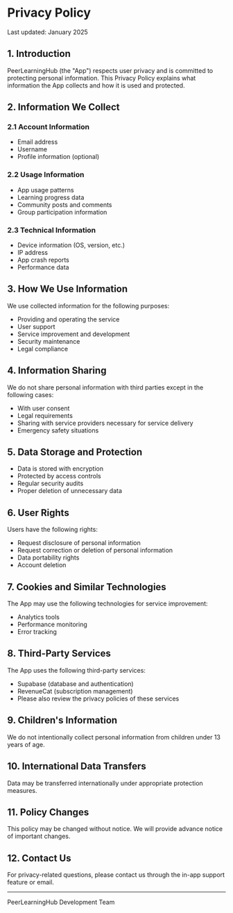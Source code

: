 # Privacy Policy

Last updated: January 2025

## 1. Introduction

PeerLearningHub (the "App") respects user privacy and is committed to protecting personal information. This Privacy Policy explains what information the App collects and how it is used and protected.

## 2. Information We Collect

### 2.1 Account Information
- Email address
- Username
- Profile information (optional)

### 2.2 Usage Information
- App usage patterns
- Learning progress data
- Community posts and comments
- Group participation information

### 2.3 Technical Information
- Device information (OS, version, etc.)
- IP address
- App crash reports
- Performance data

## 3. How We Use Information

We use collected information for the following purposes:

- Providing and operating the service
- User support
- Service improvement and development
- Security maintenance
- Legal compliance

## 4. Information Sharing

We do not share personal information with third parties except in the following cases:

- With user consent
- Legal requirements
- Sharing with service providers necessary for service delivery
- Emergency safety situations

## 5. Data Storage and Protection

- Data is stored with encryption
- Protected by access controls
- Regular security audits
- Proper deletion of unnecessary data

## 6. User Rights

Users have the following rights:

- Request disclosure of personal information
- Request correction or deletion of personal information
- Data portability rights
- Account deletion

## 7. Cookies and Similar Technologies

The App may use the following technologies for service improvement:

- Analytics tools
- Performance monitoring
- Error tracking

## 8. Third-Party Services

The App uses the following third-party services:

- Supabase (database and authentication)
- RevenueCat (subscription management)
- Please also review the privacy policies of these services

## 9. Children's Information

We do not intentionally collect personal information from children under 13 years of age.

## 10. International Data Transfers

Data may be transferred internationally under appropriate protection measures.

## 11. Policy Changes

This policy may be changed without notice. We will provide advance notice of important changes.

## 12. Contact Us

For privacy-related questions, please contact us through the in-app support feature or email.

---

PeerLearningHub Development Team